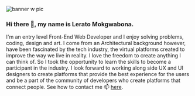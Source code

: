 ![banner w pic](https://user-images.githubusercontent.com/79574031/125189092-cbc92300-e236-11eb-8cd9-d67f1968a08a.png)

### Hi there 👋, my name is Lerato Mokgwabona. 

I'm an entry level Front-End Web Developer and I enjoy solving problems, coding, design and art. I come from an Architectural background however, have been fascinated by the tech industry, the virtual platforms created to improve the way we live in reality. I love the freedom to create anything I can think of. So I took the opportunity to learn the skills to become a participant in the industry. I look forward to working along side UX and UI designers to create platforms that provide the best experience for the users and be a part of the community of developers who create platforms that connect people. See how to contact me 📫 [here](https://www.linkedin.com/in/lerato-mokgwabona-97107a16b/).

<!--
**Lerato029/Lerato029** is a ✨ _special_ ✨ repository because its `README.md` (this file) appears on your GitHub profile.

Here are some ideas to get you started:
- 🔭 I’m currently working on ...
- 🌱 I’m currently learning ...
- 👯 I’m looking to collaborate on ...
- 🤔 I’m looking for help with ...
- 💬 Ask me about ...
- 📫 How to reach me: ...
- 😄 Pronouns: ...
- ⚡ Fun fact: ...

-->
